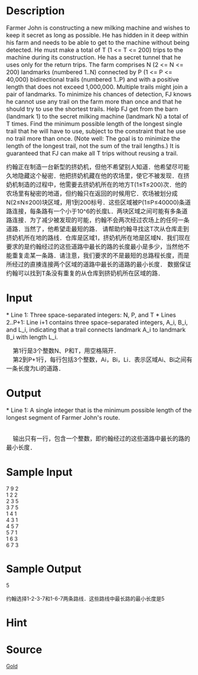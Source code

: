 
# Description

<div class="content"><p><span style="font-size: medium">Farmer John is constructing a new milking machine and wishes to keep it secret as long as possible. He has hidden in it deep within his farm and needs to be able to get to the machine without being detected. He must make a total of T (1 &lt;= T &lt;= 200) trips to the machine during its construction. He has a secret tunnel that he uses only for the return trips. The farm comprises N (2 &lt;= N &lt;= 200) landmarks (numbered 1..N) connected by P (1 &lt;= P &lt;= 40,000) bidirectional trails (numbered 1..P) and with a positive length that does not exceed 1,000,000. Multiple trails might join a pair of landmarks. To minimize his chances of detection, FJ knows he cannot use any trail on the farm more than once and that he should try to use the shortest trails. Help FJ get from the barn (landmark 1) to the secret milking machine (landmark N) a total of T times. Find the minimum possible length of the longest single trail that he will have to use, subject to the constraint that he use no trail more than once. (Note well: The goal is to minimize the length of the longest trail, not the sum of the trail lengths.) It is guaranteed that FJ can make all T trips without reusing a trail. </span></p>
<div><span style="font-size: medium">约翰正在制造一台新型的挤奶机，但他不希望别人知道．他希望尽可能久地隐藏这个秘密．</span><span style="font-size: medium">他把挤奶机藏在他的农场里，使它不被发现．在挤奶机制造的过程中，他需要去挤奶机所在的地方T(1≤T≤200)次．他的农场里有秘密的地道，但约翰只在返回的时候用它．</span><span style="font-size: medium">农场被划分成N(2≤N≤200)块区域，用1到200标号．这些区域被P(1≤P≤40000)条道路连接，每条路有一个小于10^6的长度L．两块区域之间可能有多条道路连接．</span><span style="font-size: medium">为了减少被发现的可能，约翰不会两次经过农场上的任何一条道路．当然了，他希望走最短的路． 请帮助约翰寻找这T次从仓库走到挤奶机所在地的路线．仓库是区域1，挤奶机所在地是区域N．我们现在要求的是约翰经过的这些道路中最长的路的长度最小是多少，当然他不能重复走某一条路．请注意，我们要求的不是最短的总路程长度，而是所经过的直揍连接两个区域的道路中最长的道路的最小长度． 数据保证约翰可以找到T条没有重复的从仓库到挤奶机所在区域的路．</span></div></div>

# Input

<div class="content"><p><span style="font-size: medium">* Line 1: Three space-separated integers: N, P, and T * Lines 2..P+1: Line i+1 contains three space-separated integers, A_i, B_i, and L_i, indicating that a trail connects landmark A_i to landmark B_i with length L_i. </span></p>
<div><span style="font-size: medium">    第1行是3个整数N、P和T，用空格隔开．</span></div>
<div><span style="font-size: medium">    第2到P+1行，每行包括3个整数，Ai，Bi，Li．表示区域Ai、Bi之间有一条长度为Li的道路．</span></div></div>

# Output

<div class="content"><p><span style="font-size: medium">* Line 1: A single integer that is the minimum possible length of the longest segment of Farmer John&#39;s route. </span></p>
<div><span style="font-size: medium"> </span></div>
<div><span style="font-size: medium">    输出只有一行，包含一个整数，即约翰经过的这些道路中最长的路的最小长度．</span></div></div>

# Sample Input

<div class="content"><span class="sampledata">7 9 2<br/>
1 2 2<br/>
2 3 5<br/>
3 7 5<br/>
1 4 1<br/>
4 3 1<br/>
4 5 7<br/>
5 7 1<br/>
1 6 3<br/>
6 7 3<br/>
</span></div>

# Sample Output

<div class="content"><span class="sampledata">5<br/>
<br/>
约翰选择1-2-3-7和1-6-7两条路线．这些路线中最长路的最小长度是5</span></div>

# Hint

<div class="content"><p></p></div>

# Source

<div class="content"><p><a href="problemset.php?search=Gold">Gold</a></p></div>

